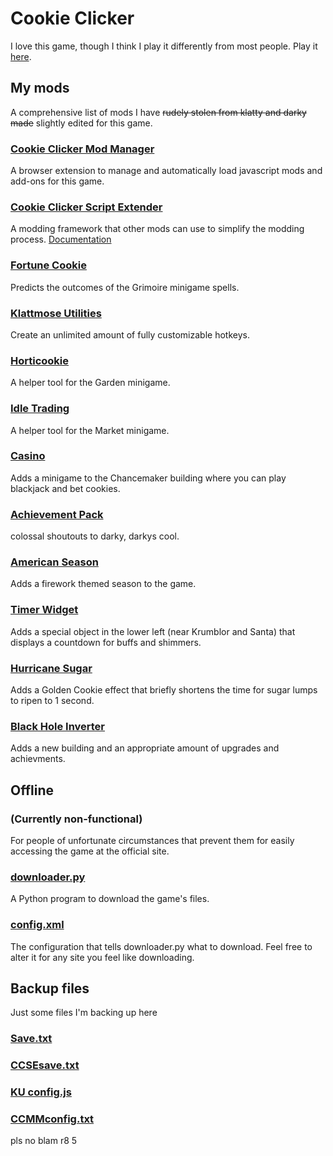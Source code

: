 # Cookie Clicker

I love this game, though I think I play it differently from most people. Play it [here](https://orteil.dashnet.org/cookieclicker/).

## My mods

A comprehensive list of mods I have ~~rudely stolen from klatty and darky~~ ~~made~~ slightly edited for this game.

### [Cookie Clicker Mod Manager](https://github.com/klattmose/CookieClickerModManager)

A browser extension to manage and automatically load javascript mods and add-ons for this game.

### [Cookie Clicker Script Extender](https://korbincode.github.io/cookies/CookieClicker/CCSE.js)

A modding framework that other mods can use to simplify the modding process. [Documentation](https://korbincode.github.io/cookies/CookieClicker/CCSE-POCs/)

### [Fortune Cookie](https://korbincode.github.io/cookies/CookieClicker/FortuneCookie.js)

Predicts the outcomes of the Grimoire minigame spells.

### [Klattmose Utilities](https://korbincode.github.io/cookies/CookieClicker/KlattmoseUtilities.js)

Create an unlimited amount of fully customizable hotkeys.

### [Horticookie](https://korbincode.github.io/cookies/CookieClicker/Horticookie.js)

A helper tool for the Garden minigame.

### [Idle Trading](https://korbincode.github.io/cookies/CookieClicker/IdleTrading.js)

A helper tool for the Market minigame.

### [Casino](https://korbincode.github.io/cookies/CookieClicker/minigameCasino.js)

Adds a minigame to the Chancemaker building where you can play blackjack and bet cookies.

### [Achievement Pack](https://raw.githubusercontent.com/KorbinCode/cookies/master/CookieClicker/achievementPackage.js)

colossal shoutouts to darky, darkys cool.

### [American Season](https://korbincode.github.io/cookies/CookieClicker/AmericanSeason.js)

Adds a firework themed season to the game.

### [Timer Widget](https://korbincode.github.io/cookies/CookieClicker/CCSE-POCs/TimerWidget.js)

Adds a special object in the lower left (near Krumblor and Santa) that displays a countdown for buffs and shimmers.

### [Hurricane Sugar](https://korbincode.github.io/cookies/CookieClicker/CCSE-POCs/HurricaneSugar.js)

Adds a Golden Cookie effect that briefly shortens the time for sugar lumps to ripen to 1 second.

### [Black Hole Inverter](https://korbincode.github.io/cookies/CookieClicker/CCSE-POCs/BlackholeInverter.js)

Adds a new building and an appropriate amount of upgrades and achievments.

## Offline

### (Currently non-functional)

For people of unfortunate circumstances that prevent them for easily accessing the game at the official site.

### [downloader.py](https://klattmose.github.io/CookieClicker/downloader.py)

A Python program to download the game's files.

### [config.xml](https://klattmose.github.io/CookieClicker/config.xml)

The configuration that tells downloader.py what to download. Feel free to alter it for any site you feel like downloading.

## Backup files

Just some files I'm backing up here

### [Save.txt](https://klattmose.github.io/CookieClicker/Save.txt)
### [CCSEsave.txt](https://klattmose.github.io/CookieClicker/CCSEsave.txt)
### [KU config.js](https://klattmose.github.io/CookieClicker/KU%20config.js)
### [CCMMconfig.txt](https://klattmose.github.io/CookieClicker/CCMMconfig.txt)

pls no blam
r8 5
